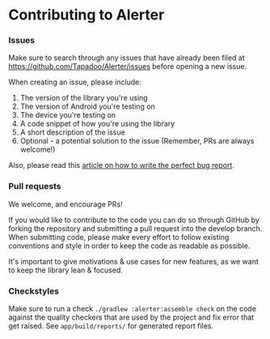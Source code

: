 # Contributing to Alerter

### Issues
Make sure to search through any issues that have already been filed at https://github.com/Tapadoo/Alerter/issues before opening a new issue. 

When creating an issue, please include:

1. The version of the library you're using
2. The version of Android you're testing on
3. The device you're testing on
4. A code snippet of how you're using the library
5. A short description of the issue
6. Optional - a potential solution to the issue (Remember, PRs are always welcome!)

Also, please read this [article on how to write the perfect bug report](https://medium.com/pitch-perfect/how-to-write-the-perfect-bug-report-6430f5a45cd).

### Pull requests

We welcome, and encourage PRs!

If you would like to contribute to the code you can do so through GitHub by forking the repository and submitting a pull 
request into the develop branch. When submitting code, please make every effort to follow existing conventions and style in order to keep the code as readable as possible.

It's important to give motivations & use cases for new features, as we want to keep the library lean & focused.

### Checkstyles
Make sure to run a check `./gradlew :alerter:assemble check` on the code against the quality checkers that are used by the project and fix error that get raised. See `app/build/reports/` for generated report files.
